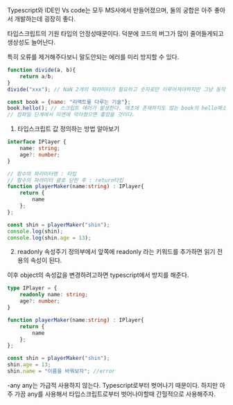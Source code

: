 Typescript와 IDE인 Vs code는 모두 MS사에서 만들어졌으며, 둘의 궁합은 아주 좋아서 개발하는데 굉장히 좋다.

타입스크립트의 기원
타입의 안정성때문이다.
덕분에 코드의 버그가 많이 줄어들게되고 생상성도 늘어난다.

특히 오류를 제거해주다보니 말도안되는 에러를 미리 방지할 수 있다.

```Javascript
function divide(a, b){
    return a/b;
}
divide("xxx"); // NaN 2개의 파라미터가 필요하고 숫자로만 이루어져야하지만 그냥 동작이 되어버린다.

const book = {name: "리액트를 다루는 기술"};
book.hello(); // 스크립트 에러가 발생한다. 애초에 존재하지도 않는 book의 hello메소드를 호출하였으니,
// 컴파일 단계에서 미연에 막아줬으면 좋았을 것이다.
```

1. 타입스크립트 값 정의하는 방법 알아보기

```Typescript
interface IPlayer {
    name: string;
    age?: number;
}

// 함수의 파라미터명 : 타입
// 함수의 파라미터 괄호 닫힌 후 : return타입
function playerMaker(name:string) : IPlayer{
    return {
        name
    };
};

const shin = playerMaker("shin");
console.log(shin);
console.log(shin.age = 13);
```

2. readonly 속성주기
   정의부에서 앞쪽에 readonly 라는 키워드를 추가하면 읽기 전용의 속성이 된다.

이후 object의 속성값을 변경하려고하면 typescript에서 방지를 해준다.

```Typescript
type IPlayer = {
    readonly name: string;
    age?: number;
}

function playerMaker(name:string) : IPlayer{
    return {
        name
    };
};

const shin = playerMaker("shin");
shin.age = 13;
shin.name = "이름을 바꿔보자"; //error
```

-any
any는 가급적 사용하지 않는다.
Typescript로부터 벗어나기 때문이다.
하지만 아주 가끔 any를 사용해서 타입스크립트로부터 벗어나야할때 간헐적으로 사용해주자.
